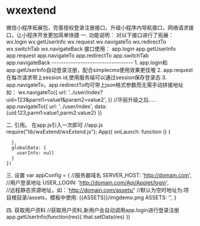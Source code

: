 # wxextend
微信小程序拓展包，完善授权登录注册接口，升级小程序内导航接口，网络请求接口，让小程序开发更加简单快捷
一. 功能说明：
	对以下接口进行了拓展：
	wx.login
	wx.getUserInfo
	wx.request
	wx.navigateTo
	wx.redirectTo
	wx.switchTab
	wx.navigateBack
	接口使用：
	app.login
	app.getUserInfo
	app.request
	app.navigateTo
	app.redirectTo
	app.switchTab
	app.navigateBack
	----------------------------------
	1. app.login和app.getUserInfo自动登录注册，配合simplecms使用效果更佳喔
	2. app.request在每次请求带上session id,使用服务端可以通过session保存登录态
	3. app.navigateTo，app.redirectTo均可带上json格式参数而无需手动拼接地址
		如：
		wx.navigateTo({
		  url: '../user/index?uid=123&parm1=value1&param2=value2',
		})
		//华丽升级之后.....
		app.navigateTo({
		  url: '../user/index',
		  data:{uid:123,parm1:value1,parm2:value2}
		})

二. 引用。
	在app.js引入一次即可
	//app.js
	require("lib/wxExtend/wxExtend.js");
	App({
	  onLaunch: function () {
	    
	  },
	  globalData: {
	    userInfo: null
	  }
	})

三. 设置
  var appConfig = {
    //服务器域名
    SERVER_HOST: 'http://domain.com',
    //用户登录地址
    USER_LOGIN: 'http://domain.com/Api/Applet/login',  
    //远程静态资源地址，如：'http://domain.com/assets/'
    //默认为空时地址为:项目根目录/assets，模板中使用: {{ASSETS}}/imgdemo.png
    ASSETS: '', 
  }

四. 获取用户资料
	//获取用户资料,新用户会自动调用app.login进行登录注册
    app.getUserInfo(function(res){
      that.setData(res)
    })
	
